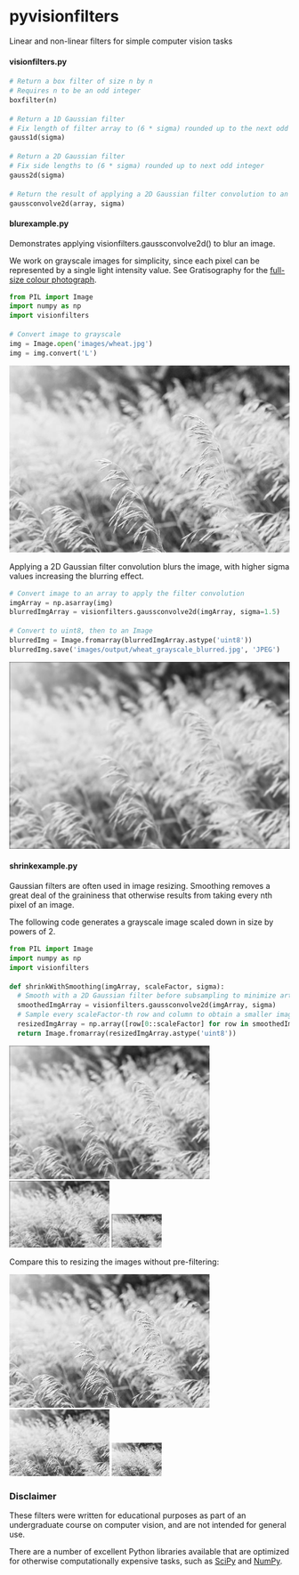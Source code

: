 # pyvisionfilters
Linear and non-linear filters for simple computer vision tasks

#### visionfilters.py

```python
# Return a box filter of size n by n
# Requires n to be an odd integer
boxfilter(n)

# Return a 1D Gaussian filter
# Fix length of filter array to (6 * sigma) rounded up to the next odd integer
gauss1d(sigma)

# Return a 2D Gaussian filter
# Fix side lengths to (6 * sigma) rounded up to next odd integer
gauss2d(sigma)

# Return the result of applying a 2D Gaussian filter convolution to an input array
gaussconvolve2d(array, sigma)
```

#### blurexample.py

Demonstrates applying visionfilters.gaussconvolve2d() to blur an image.

We work on grayscale images for simplicity, since each pixel can be represented by a single light intensity value.  See Gratisography for the [full-size colour photograph](http://www.gratisography.com/pictures/324_1.jpg).

```python
from PIL import Image
import numpy as np
import visionfilters

# Convert image to grayscale
img = Image.open('images/wheat.jpg')
img = img.convert('L')
```

![alt-text](images/output/wheat_grayscale.jpg "Image converted to grayscale")

Applying a 2D Gaussian filter convolution blurs the image, with higher sigma values increasing the blurring effect.

```python
# Convert image to an array to apply the filter convolution
imgArray = np.asarray(img)
blurredImgArray = visionfilters.gaussconvolve2d(imgArray, sigma=1.5)

# Convert to uint8, then to an Image
blurredImg = Image.fromarray(blurredImgArray.astype('uint8'))
blurredImg.save('images/output/wheat_grayscale_blurred.jpg', 'JPEG')
```

![alt-text](images/output/wheat_grayscale_blurred.jpg "Blurred grayscale image")

#### shrinkexample.py

Gaussian filters are often used in image resizing.  Smoothing removes a great deal of the graininess that otherwise results from taking every nth pixel of an image.

The following code generates a grayscale image scaled down in size by powers of 2.

```python
from PIL import Image
import numpy as np
import visionfilters

def shrinkWithSmoothing(imgArray, scaleFactor, sigma):
  # Smooth with a 2D Gaussian filter before subsampling to minimize artifacts
  smoothedImgArray = visionfilters.gaussconvolve2d(imgArray, sigma)
  # Sample every scaleFactor-th row and column to obtain a smaller image
  resizedImgArray = np.array([row[0::scaleFactor] for row in smoothedImgArray[0::scaleFactor]])
  return Image.fromarray(resizedImgArray.astype('uint8'))
```

![alt-text](images/output/wheat_shrinkByFactor2.jpg "Resized by 1/2") ![alt-text](images/output/wheat_shrinkByFactor4.jpg "Resized by 1/4") ![alt-text](images/output/wheat_shrinkByFactor8.jpg "Resized by 1/8")

Compare this to resizing the images without pre-filtering:

![alt-text](images/output/wheat_shrinkByFactor2_noSmoothing.jpg "Resized by 1/2 without smoothing") ![alt-text](images/output/wheat_shrinkByFactor4_noSmoothing.jpg "Resized by 1/4 without smoothing") ![alt-text](images/output/wheat_shrinkByFactor8_noSmoothing.jpg "Resized by 1/8 without smoothing")

### Disclaimer

These filters were written for educational purposes as part of an undergraduate course on computer vision, and are not intended for general use.

There are a number of excellent Python libraries available that are optimized for otherwise computationally expensive tasks, such as [SciPy](https://docs.scipy.org/doc/scipy/reference/index.html) and [NumPy](https://docs.scipy.org/doc/numpy-dev/user/quickstart.html).
